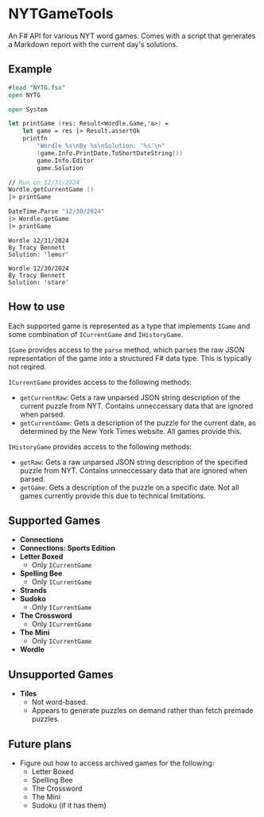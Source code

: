 # NYTGameTools

An F# API for various NYT word games. Comes with a script that generates a Markdown report with the current day's solutions.

## Example

```fsharp
#load "NYTG.fsx"
open NYTG

open System

let printGame (res: Result<Wordle.Game,'a>) =
    let game = res |> Result.assertOk
    printfn
        "Wordle %s\nBy %s\nSolution: '%s'\n"
        (game.Info.PrintDate.ToShortDateString())
        game.Info.Editor
        game.Solution

// Run on 12/31/2024
Wordle.getCurrentGame ()
|> printGame

DateTime.Parse "12/30/2024"
|> Wordle.getGame
|> printGame
```

```text
Wordle 12/31/2024
By Tracy Bennett
Solution: 'lemur'

Wordle 12/30/2024
By Tracy Bennett
Solution: 'stare'
```

## How to use

Each supported game is represented as a type that implements `IGame` and some combination of `ICurrentGame` and `IHistoryGame`.

`IGame` provides access to the `parse` method, which parses the raw JSON representation of the game into a structured F# data type. This is typically not reqired.

`ICurrentGame` provides access to the following methods:

- `getCurrentRaw`: Gets a raw unparsed JSON string description of the current puzzle from NYT. Contains unneccessary data that are ignored when parsed.
- `getCurrentGame`: Gets a description of the puzzle for the current date, as determined by the New York Times website. All games provide this.

`IHistoryGame` provides access to the following methods:

- `getRaw`: Gets a raw unparsed JSON string description of the specified puzzle from NYT. Contains unneccessary data that are ignored when parsed.
- `getGame`: Gets a description of the puzzle on a specific date. Not all games currently provide this due to technical limitations.

## Supported Games

- **Connections**
- **Connections: Sports Edition**
- **Letter Boxed**
  - Only `ICurrentGame`
- **Spelling Bee**
  - Only `ICurrentGame`
- **Strands**
- **Sudoko**
  - Only `ICurrentGame`
- **The Crossword**
  - Only `ICurrentGame`
- **The Mini**
  - Only `ICurrentGame`
- **Wordle**

## Unsupported Games

- **Tiles**
  - Not word-based.
  - Appears to generate puzzles on demand rather than fetch premade puzzles.

## Future plans

- Figure out how to access archived games for the following:
  - Letter Boxed
  - Spelling Bee
  - The Crossword
  - The Mini
  - Sudoku (if it has them)

